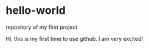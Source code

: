 # hello-world
repository of my first project

Hi, this is my first time to use github. I am very excited!

